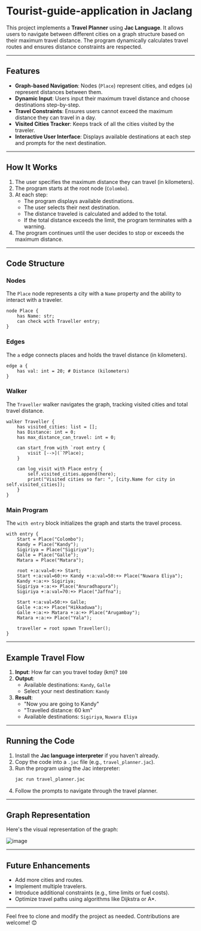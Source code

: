 # Tourist-guide-application in Jaclang

This project implements a **Travel Planner** using **Jac Language**. It allows users to navigate between different cities on a graph structure based on their maximum travel distance. The program dynamically calculates travel routes and ensures distance constraints are respected.

---

## Features

- **Graph-based Navigation**: Nodes (`Place`) represent cities, and edges (`a`) represent distances between them.
- **Dynamic Input**: Users input their maximum travel distance and choose destinations step-by-step.
- **Travel Constraints**: Ensures users cannot exceed the maximum distance they can travel in a day.
- **Visited Cities Tracker**: Keeps track of all the cities visited by the traveler.
- **Interactive User Interface**: Displays available destinations at each step and prompts for the next destination.

---

## How It Works

1. The user specifies the maximum distance they can travel (in kilometers).
2. The program starts at the root node (`Colombo`).
3. At each step:
   - The program displays available destinations.
   - The user selects their next destination.
   - The distance traveled is calculated and added to the total.
   - If the total distance exceeds the limit, the program terminates with a warning.
4. The program continues until the user decides to stop or exceeds the maximum distance.

---

## Code Structure

### **Nodes**
The `Place` node represents a city with a `Name` property and the ability to interact with a traveler.

```jac
node Place {
    has Name: str;
    can check with Traveller entry;
}
```

### **Edges**
The `a` edge connects places and holds the travel distance (in kilometers).

```jac
edge a {
    has val: int = 20; # Distance (kilometers)
}
```

### **Walker**
The `Traveller` walker navigates the graph, tracking visited cities and total travel distance.

```jac
walker Traveller {
    has visited_cities: list = [];
    has Distance: int = 0;
    has max_distance_can_travel: int = 0;

    can start_from with `root entry {
        visit [-->](`?Place);
    }

    can log_visit with Place entry {
        self.visited_cities.append(here);
        print("Visited cities so far: ", [city.Name for city in self.visited_cities]);
    }
}
```

### **Main Program**
The `with entry` block initializes the graph and starts the travel process.

```jac
with entry {
    Start = Place("Colombo");
    Kandy = Place("Kandy");
    Sigiriya = Place("Sigiriya");
    Galle = Place("Galle");
    Matara = Place("Matara");

    root +:a:val=0:+> Start;
    Start +:a:val=60:+> Kandy +:a:val=50:+> Place("Nuwara Eliya");
    Kandy +:a:+> Sigiriya;
    Sigiriya +:a:+> Place("Anuradhapura");
    Sigiriya +:a:val=70:+> Place("Jaffna");

    Start +:a:val=50:+> Galle;
    Galle +:a:+> Place("Hikkaduwa");
    Galle +:a:+> Matara +:a:+> Place("Arugambay");
    Matara +:a:+> Place("Yala");

    traveller = root spawn Traveller();
}
```

---

## Example Travel Flow

1. **Input**: How far can you travel today (km)? `100`
2. **Output**:
   - Available destinations: `Kandy`, `Galle`
   - Select your next destination: `Kandy`
3. **Result**:
   - "Now you are going to Kandy"
   - "Travelled distance: 60 km"
   - Available destinations: `Sigiriya`, `Nuwara Eliya`

---

## Running the Code

1. Install the **Jac language interpreter** if you haven't already.
2. Copy the code into a `.jac` file (e.g., `travel_planner.jac`).
3. Run the program using the Jac interpreter:
   ```bash
   jac run travel_planner.jac
   ```
4. Follow the prompts to navigate through the travel planner.

---

## Graph Representation

Here's the visual representation of the graph:

![image](https://github.com/user-attachments/assets/2253c44c-3619-4ec6-ba3c-a95a3fb41cc8)


---

## Future Enhancements

- Add more cities and routes.
- Implement multiple travelers.
- Introduce additional constraints (e.g., time limits or fuel costs).
- Optimize travel paths using algorithms like Dijkstra or A*.

---

Feel free to clone and modify the project as needed. Contributions are welcome! 😊
